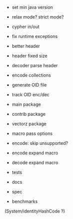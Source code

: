 
- set min java version
- relax mode? strict mode?
- cypher in/out
- fix runtime exceptions
- better header
- header fixed size
- decoder parse header
- encode collections
- generate OID file
- track OID enc/dec
- main package
- contrib package
- vectorz package
- macro pass options
- encode: skip unsupported?
- encode expand macro
- decode expand macro
- tests

- docs
- spec
- benchmarks

(System/identityHashCode ?)
